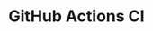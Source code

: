 # GitHub Actions CI






































































































































































































































































































































































































































































































































































































































































































































































































































































































































































































































































































































































































































































































































































































































































































































































































































































































































































































































































































































































































































































































































































































































































































































































































































































































































































































































































































































































































































































































































































































































































































































































































































































































































































